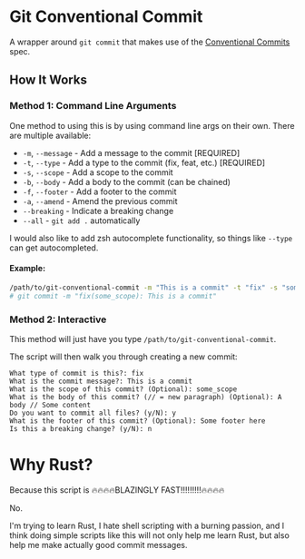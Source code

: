 # Git Conventional Commit

A wrapper around `git commit` that makes use of the [Conventional Commits](https://www.conventionalcommits.org) spec.

## How It Works

### Method 1: Command Line Arguments

One method to using this is by using command line args on their own. There are multiple available:

- `-m`, `--message` - Add a message to the commit [REQUIRED]
- `-t`, `--type` - Add a type to the commit (fix, feat, etc.) [REQUIRED]
- `-s`, `--scope` - Add a scope to the commit
- `-b`, `--body` - Add a body to the commit (can be chained)
- `-f`, `--footer` - Add a footer to the commit
- `-a`, `--amend` - Amend the previous commit
- `--breaking` - Indicate a breaking change
- `--all` - `git add .` automatically

I would also like to add zsh autocomplete functionality, so things like `--type` can get autocompleted.

#### Example:
```bash
/path/to/git-conventional-commit -m "This is a commit" -t "fix" -s "some_scope"
# git commit -m "fix(some_scope): This is a commit"
```

### Method 2: Interactive

This method will just have you type `/path/to/git-conventional-commit`.

The script will then walk you through creating a new commit:

```
What type of commit is this?: fix
What is the commit message?: This is a commit
What is the scope of this commit? (Optional): some_scope
What is the body of this commit? (// = new paragraph) (Optional): A body // Some content
Do you want to commit all files? (y/N): y
What is the footer of this commit? (Optional): Some footer here
Is this a breaking change? (y/N): n
```

# Why Rust?

Because this script is 🔥🔥🔥🔥BLAZINGLY FAST!!!!!!!!!🔥🔥🔥🔥

No.

I'm trying to learn Rust, I hate shell scripting with a burning passion, and I think doing simple scripts like this will not only help me learn Rust, but also help me make actually good commit messages.

